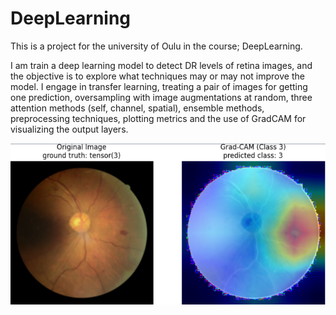 # DeepLearning

This is a project for the university of Oulu in the course; DeepLearning.

I am train a deep learning model to detect DR levels of retina images, and the objective is to explore what techniques may or may not improve the model.
I engage in transfer learning, treating a pair of images for getting one prediction, oversampling with image augmentations at random, three attention methods (self, channel, spatial), ensemble methods, preprocessing techniques, plotting metrics and the use of GradCAM for visualizing the output layers.


![GradCAM of a correctly predicted level 3 DR](image.png)